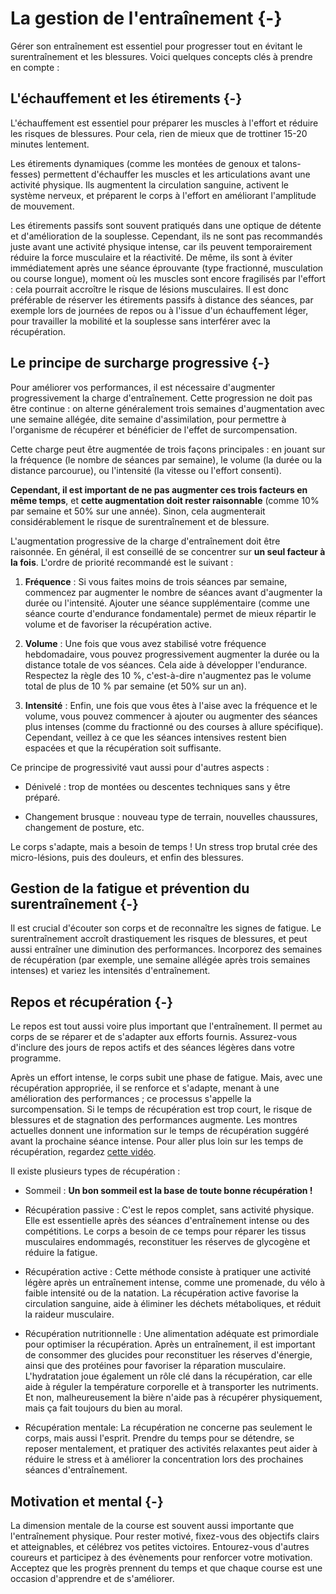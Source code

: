 

# La gestion de l'entraînement {-}

Gérer son entraînement est essentiel pour progresser tout en évitant le surentraînement et les blessures.
Voici quelques concepts clés à prendre en compte :

## L'échauffement et les étirements {-}

L'échauffement est essentiel pour préparer les muscles à l'effort et réduire les risques de blessures. Pour cela, rien de mieux que de trottiner 15-20 minutes lentement. 

Les étirements dynamiques (comme les montées de genoux et talons-fesses) permettent d'échauffer les muscles et les articulations avant une activité physique. Ils augmentent la circulation sanguine, activent le système nerveux, et préparent le corps à l'effort en améliorant l'amplitude de mouvement.

Les étirements passifs sont souvent pratiqués dans une optique de détente et d'amélioration de la souplesse. Cependant, ils ne sont pas recommandés juste avant une activité physique intense, car ils peuvent temporairement réduire la force musculaire et la réactivité.
De même, ils sont à éviter immédiatement après une séance éprouvante (type fractionné, musculation ou course longue), moment où les muscles sont encore fragilisés par l'effort : cela pourrait accroître le risque de lésions musculaires.
Il est donc préférable de réserver les étirements passifs à distance des séances, par exemple lors de journées de repos ou à l'issue d'un échauffement léger, pour travailler la mobilité et la souplesse sans interférer avec la récupération.


## Le principe de surcharge progressive {-}

Pour améliorer vos performances, il est nécessaire d'augmenter progressivement la charge d'entraînement. Cette progression ne doit pas être continue : on alterne généralement trois semaines d'augmentation avec une semaine allégée, dite semaine d'assimilation, pour permettre à l'organisme de récupérer et bénéficier de l'effet de surcompensation.

Cette charge peut être augmentée de trois façons principales : en jouant sur la fréquence (le nombre de séances par semaine), le volume (la durée ou la distance parcourue), ou l'intensité (la vitesse ou l'effort consenti).

**Cependant, il est important de ne pas augmenter ces trois facteurs en même temps**, et **cette augmentation doit rester raisonnable** (comme 10% par semaine et 50% sur une année).
Sinon, cela augmenterait considérablement le risque de surentraînement et de blessure.

L'augmentation progressive de la charge d'entraînement doit être raisonnée.
En général, il est conseillé de se concentrer sur **un seul facteur à la fois**.
L'ordre de priorité recommandé est le suivant :

1. **Fréquence** : Si vous faites moins de trois séances par semaine, commencez par augmenter le nombre de séances
avant d'augmenter la durée ou l'intensité. Ajouter une séance supplémentaire (comme une séance courte d'endurance fondamentale) permet de mieux répartir le volume et de favoriser la récupération active.

2. **Volume** : Une fois que vous avez stabilisé votre fréquence hebdomadaire, vous pouvez progressivement augmenter
la durée ou la distance totale de vos séances. Cela aide à développer l'endurance. Respectez la règle des 10 %,
c'est-à-dire n'augmentez pas le volume total de plus de 10 % par semaine (et 50% sur un an).

3. **Intensité** : Enfin, une fois que vous êtes à l'aise avec la fréquence et le volume, vous pouvez commencer
à ajouter ou augmenter des séances plus intenses (comme du fractionné ou des courses à allure spécifique).
Cependant, veillez à ce que les séances intensives restent bien espacées et que la récupération soit suffisante.

Ce principe de progressivité vaut aussi pour d'autres aspects :

- Dénivelé : trop de montées ou descentes techniques sans y être préparé.

- Changement brusque : nouveau type de terrain, nouvelles chaussures, changement de posture, etc.

Le corps s'adapte, mais a besoin de temps !
Un stress trop brutal crée des micro-lésions, puis des douleurs, et enfin des blessures.


## Gestion de la fatigue et prévention du surentraînement {-}

Il est crucial d'écouter son corps et de reconnaître les signes de fatigue.
Le surentraînement accroît drastiquement les risques de blessures, et peut aussi entraîner une diminution des performances.
Incorporez des semaines de récupération (par exemple, une semaine allégée après trois semaines intenses) et variez les intensités d'entraînement.

## Repos et récupération {-}

Le repos est tout aussi voire plus important que l'entraînement.
Il permet au corps de se réparer et de s'adapter aux efforts fournis.
Assurez-vous d'inclure des jours de repos actifs et des séances légères dans votre programme.

Après un effort intense, le corps subit une phase de fatigue. 
Mais, avec une récupération appropriée, il se renforce et s'adapte, menant à une amélioration des performances ; ce processus s'appelle la surcompensation.
Si le temps de récupération est trop court, le risque de blessures et de stagnation des performances augmente.
Les montres actuelles donnent une information sur le temps de récupération suggéré avant la prochaine séance intense.
Pour aller plus loin sur les temps de récupération, regardez [cette vidéo](https://www.youtube.com/watch?v=NTKeLwErKvQ).

Il existe plusieurs types de récupération :

- Sommeil : **Un bon sommeil est la base de toute bonne récupération !**

- Récupération passive : C'est le repos complet, sans activité physique.
Elle est essentielle après des séances d'entraînement intense ou des compétitions.
Le corps a besoin de ce temps pour réparer les tissus musculaires endommagés,
reconstituer les réserves de glycogène et réduire la fatigue.

- Récupération active : Cette méthode consiste à pratiquer une activité légère après un entraînement intense,
comme une promenade, du vélo à faible intensité ou de la natation.
La récupération active favorise la circulation sanguine,
aide à éliminer les déchets métaboliques, et réduit la raideur musculaire.

- Récupération nutritionnelle : Une alimentation adéquate est primordiale pour optimiser la récupération.
Après un entraînement, il est important de consommer des glucides pour reconstituer les réserves d'énergie,
ainsi que des protéines pour favoriser la réparation musculaire.
L'hydratation joue également un rôle clé dans la récupération,
car elle aide à réguler la température corporelle et à transporter les nutriments.
Et non, malheureusement la bière n'aide pas à récupérer physiquement, mais ça fait toujours du bien au moral.

- Récupération mentale: La récupération ne concerne pas seulement le corps, mais aussi l'esprit.
Prendre du temps pour se détendre, se reposer mentalement,
et pratiquer des activités relaxantes peut aider à réduire le stress
et à améliorer la concentration lors des prochaines séances d'entraînement.


## Motivation et mental {-}

La dimension mentale de la course est souvent aussi importante que l'entraînement physique.
Pour rester motivé, fixez-vous des objectifs clairs et atteignables, et célébrez vos petites victoires.
Entourez-vous d'autres coureurs et participez à des évènements pour renforcer votre motivation.
Acceptez que les progrès prennent du temps et que chaque course est une occasion d'apprendre et de s'améliorer.
